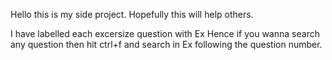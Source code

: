 Hello this is my side project.
Hopefully this will help others.

I have labelled each excersize question with Ex 
Hence if you wanna search any question then hit ctrl+f and search in Ex following the question number.